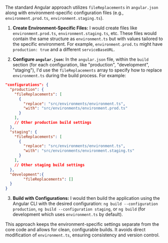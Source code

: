 The standard Angular approach utilizes `fileReplacements` in `angular.json` along with environment-specific configuration files (e.g., `environment.prod.ts`, `environment.staging.ts`).

1. **Create Environment-Specific Files:**  I would create files like `environment.prod.ts`, `environment.staging.ts`, etc. These files would contain the same structure as `environment.ts` but with values tailored to the specific environment.  For example, `environment.prod.ts` might have `production: true` and a different `serviceBaseURL`.

2. **Configure `angular.json`:**  In the `angular.json` file, within the `build` section (for each configuration, like "production", "development", "staging"), I'd use the `fileReplacements` array to specify how to replace `environment.ts` during the build process.  For example:

```json
"configurations": {
  "production": {
    "fileReplacements": [
      {
        "replace": "src/environments/environment.ts",
        "with": "src/environments/environment.prod.ts"
      }
    ],
    // Other production build settings
  },
  "staging": {
    "fileReplacements": [
      {
        "replace": "src/environments/environment.ts",
        "with": "src/environments/environment.staging.ts"
      }
    ],
    // Other staging build settings
  },
  "development":{
        "fileReplacements": []
  }
}
```

3. **Build with Configurations:** I would then build the application using the Angular CLI with the desired configuration: `ng build --configuration production`, `ng build --configuration staging`, or `ng build` (for development which uses `environment.ts` by default).

This approach keeps the environment-specific settings separate from the core code and allows for clean, configurable builds.  It avoids direct modification of `environment.ts`, ensuring consistency and version control.